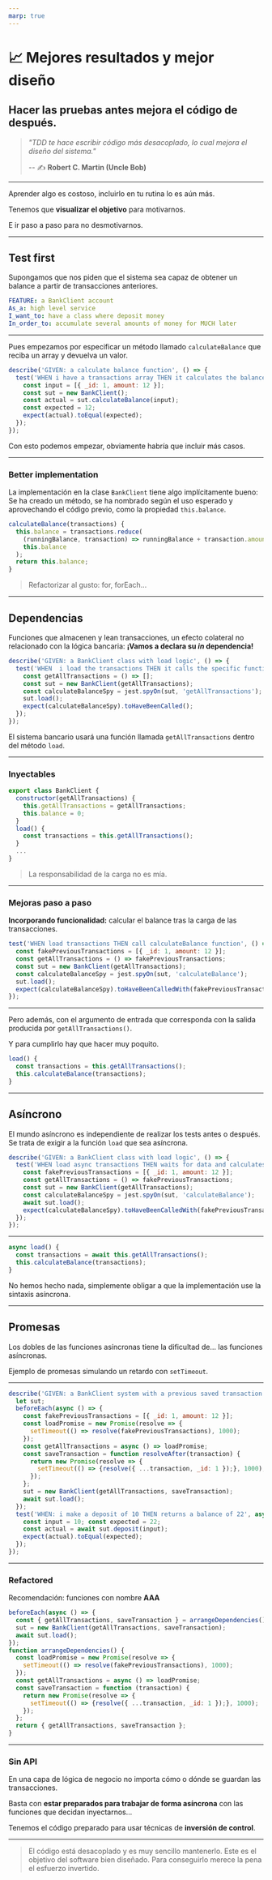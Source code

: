 ```yaml
---
marp: true
---
```



# 📈 Mejores resultados y mejor diseño

##  Hacer las pruebas antes mejora el código de después.

> _"TDD te hace escribir código más desacoplado, lo cual mejora el diseño del sistema."_
>
> -- ✍️ **Robert C. Martin (Uncle Bob)**

---

Aprender algo es costoso, incluirlo en tu rutina lo es aún más.

Tenemos que **visualizar el objetivo** para motivarnos.

E ir paso a paso para no desmotivarnos.


---

## Test first

Supongamos que nos piden que el sistema sea capaz de obtener un balance a partir de transacciones anteriores.

```yaml
FEATURE: a BankClient account
As_a: high level service
I_want_to: have a class where deposit money
In_order_to: accumulate several amounts of money for MUCH later
```

---

Pues empezamos por especificar un método llamado `calculateBalance` que reciba un array y devuelva un valor.

```js
describe('GIVEN: a calculate balance function', () => {
  test('WHEN i have a transactions array THEN it calculates the balance', () => {
    const input = [{ _id: 1, amount: 12 }];
    const sut = new BankClient();
    const actual = sut.calculateBalance(input);
    const expected = 12;
    expect(actual).toEqual(expected);
  });
});
```


Con esto podemos empezar, obviamente habría que incluir más casos.

---

### Better implementation

La implementación en la clase `BankClient` tiene algo implícitamente bueno: Se ha creado un método, se ha nombrado según el uso esperado y aprovechando el código previo, como la propiedad `this.balance`.

```js
calculateBalance(transactions) {
  this.balance = transactions.reduce(
    (runningBalance, transaction) => runningBalance + transaction.amount,
    this.balance
  );
  return this.balance;
}
```

> Refactorizar al gusto: for, forEach...

---

## Dependencias

Funciones que almacenen y lean transacciones, un efecto colateral no relacionado con la lógica bancaria:
**¡Vamos a declara su _in_ dependencia!**

```js
describe('GIVEN: a BankClient class with load logic', () => {
  test('WHEN  i load the transactions THEN it calls the specific function', () => {
    const getAllTransactions = () => [];
    const sut = new BankClient(getAllTransactions);
    const calculateBalanceSpy = jest.spyOn(sut, 'getAllTransactions');
    sut.load();
    expect(calculateBalanceSpy).toHaveBeenCalled();
  });
});
```

El sistema bancario usará una función llamada `getAllTransactions` dentro del método `load`.

---

### Inyectables

```js
export class BankClient {
  constructor(getAllTransactions) {
    this.getAllTransactions = getAllTransactions;
    this.balance = 0;
  }
  load() {
    const transactions = this.getAllTransactions();
  }
  ...
}
```

> La responsabilidad de la carga no es mía.

---

### Mejoras paso a paso

**Incorporando funcionalidad:** calcular el balance tras la carga de las transacciones.

```js
test('WHEN load transactions THEN call calculateBalance function', () => {
  const fakePreviousTransactions = [{ _id: 1, amount: 12 }];
  const getAllTransactions = () => fakePreviousTransactions;
  const sut = new BankClient(getAllTransactions);
  const calculateBalanceSpy = jest.spyOn(sut, 'calculateBalance');
  sut.load();
  expect(calculateBalanceSpy).toHaveBeenCalledWith(fakePreviousTransactions);
});
```

---

Pero además, con el argumento de entrada que corresponda con la salida producida por `getAllTransactions()`.

Y para cumplirlo hay que hacer muy poquito.

```js
load() {
  const transactions = this.getAllTransactions();
  this.calculateBalance(transactions);
}

```

---

## Asíncrono

El mundo asíncrono es independiente de realizar los tests antes o después. Se trata de exigir a la función `load` que sea asíncrona.

```js
describe('GIVEN: a BankClient class with load logic', () => {
  test('WHEN load async transactions THEN waits for data and calculates balance', async () => {
    const fakePreviousTransactions = [{ _id: 1, amount: 12 }];
    const getAllTransactions = () => fakePreviousTransactions;
    const sut = new BankClient(getAllTransactions);
    const calculateBalanceSpy = jest.spyOn(sut, 'calculateBalance');
    await sut.load();
    expect(calculateBalanceSpy).toHaveBeenCalledWith(fakePreviousTransactions);
  });
});
```

---

```js
async load() {
  const transactions = await this.getAllTransactions();
  this.calculateBalance(transactions);
}
```


No hemos hecho nada, simplemente obligar a que la implementación use la sintaxis asíncrona.

---

## Promesas

Los dobles de las funciones asíncronas tiene la dificultad de... las funciones asíncronas.

Ejemplo de promesas simulando un retardo con `setTimeout`.

---

```js
describe('GIVEN: a BankClient system with a previous saved transaction of 12', () => {
  let sut;
  beforeEach(async () => {
    const fakePreviousTransactions = [{ _id: 1, amount: 12 }];
    const loadPromise = new Promise(resolve => {
      setTimeout(() => resolve(fakePreviousTransactions), 1000);
    });
    const getAllTransactions = async () => loadPromise;
    const saveTransaction = function resolveAfter(transaction) {
      return new Promise(resolve => {
        setTimeout(() => {resolve({ ...transaction, _id: 1 });}, 1000);
      });
    };
    sut = new BankClient(getAllTransactions, saveTransaction);
    await sut.load();
  });
  test('WHEN: i make a deposit of 10 THEN returns a balance of 22', async () => {
    const input = 10; const expected = 22;
    const actual = await sut.deposit(input);
    expect(actual).toEqual(expected);
  });
});

```

---

### Refactored

Recomendación: funciones con nombre **AAA**

```js
beforeEach(async () => {
  const { getAllTransactions, saveTransaction } = arrangeDependencies();
  sut = new BankClient(getAllTransactions, saveTransaction);
  await sut.load();
});
function arrangeDependencies() {
  const loadPromise = new Promise(resolve => {
    setTimeout(() => resolve(fakePreviousTransactions), 1000);
  });
  const getAllTransactions = async () => loadPromise;
  const saveTransaction = function (transaction) {
    return new Promise(resolve => {
      setTimeout(() => {resolve({ ...transaction, _id: 1 });}, 1000);
    });
  };
  return { getAllTransactions, saveTransaction };
}

```

---

### Sin API

En una capa de lógica de negocio no importa cómo o dónde se guardan las transacciones.

Basta con **estar preparados para trabajar de forma asíncrona** con las funciones que decidan inyectarnos...

Tenemos el código preparado para usar técnicas de **inversión de control**.

---

> El código está desacoplado y es muy sencillo mantenerlo. Este es el objetivo del software bien diseñado. Para conseguirlo merece la pena el esfuerzo invertido.

